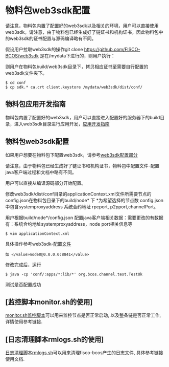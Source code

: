 # 物料包web3sdk配置

请注意，物料包内置了配置好的web3sdk以及相关的环境，用户可以直接使用web3sdk。请注意，由于物料包已经生成好了链证书和机构证书，因此物料包中的web3sdk的证书配置与源码编译略有不同。

假设用户拉取web3sdk的操作git clone https://github.com/FISCO-BCOS/web3sdk 是在/mydata下进行的，则用户执行：

则用户在物料包build/web3sdk目录下，拷贝相应证书至需要自行配置的web3sdk文件夹下。 

```
$ cd conf
$ cp sdk.* ca.crt client.keystore /mydata/web3sdk/dist/conf/
```

## 物料包应用开发指南

物料包内置了配置好的web3sdk，用户可以直接进入配置好的服务器下的build目录，进入web3sdk目录进行应用开发，[应用开发指南](https://fisco-bcos-documentation.readthedocs.io/zh_CN/latest/docs/web3sdk/web3sdk_dev.html)

## 物料包web3sdk配置

如果用户想要在物料包下配置web3sdk，请参考[web3sdk配置部分](https://fisco-bcos-documentation.readthedocs.io/zh_CN/latest/docs/tools/web3sdk.html)

请注意，由于物料包已经生成好了链证书和机构证书，物料包中配置文件-配置java客户端过程和文档中略有不同。

用户可以直接从编译源码部分开始配置。   

修改web3sdk/dist/conf目录的applicationContext.xml文件所需要节点的config.json在物料包目录下的build/node* 下 *为希望选择的节点数
config.json中包含systemproxyaddress 系统合约地址 rpcport, p2pport,channelPort。


用户根据build/node*/config.json 配置java客户端相关数据：需要更改的有数据有：系统合约地址systemproxyaddress，node port相关信息等

```
$ vim applicationContext.xml
```


具体操作参考web3sdk-[配置文件](https://fisco-bcos-documentation.readthedocs.io/zh_CN/latest/docs/web3sdk/config_web3sdk.html)

```
如 </value>node0@0.0.0.0:8841</value>
```

修改完成后，运行

```
$ java -cp 'conf/:apps/*:lib/*' org.bcos.channel.test.TestOk
```

测试是否配置成功

## [监控脚本monitor.sh的使用]
[monitor.sh监控脚本](https://fisco-bcos-documentation.readthedocs.io/zh_CN/feature-multichain/docs/tools/monitor.html)可以用来监控节点是否正常启动, 以及整条链是否正常工作, 详情使用参考链接.

## [日志清理脚本rmlogs.sh的使用]
[日志清理脚本rmlogs.sh](https://fisco-bcos-documentation.readthedocs.io/zh_CN/lfeature-multichain/docs/tools/rmlogs.html)可以用来清理fisco-bcos产生的日志文件, 具体参考链接使用文档.




